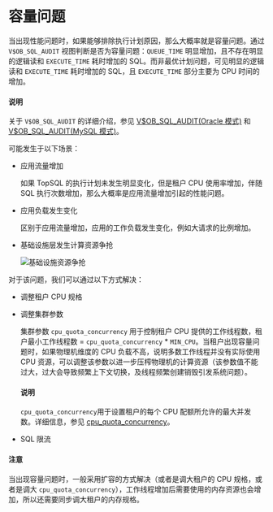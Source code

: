 # 容量问题

当出现性能问题时，如果能够排除执行计划原因，那么大概率就是容量问题。通过 `V$OB_SQL_AUDIT` 视图判断是否为容量问题：`QUEUE_TIME` 明显增加，且不存在明显的逻辑读和 `EXECUTE_TIME` 耗时增加的 SQL。而非最优计划问题，可见明显的逻辑读和 `EXECUTE_TIME` 耗时增加的 SQL，且 `EXECUTE_TIME` 部分主要为 CPU 时间的增加。

<main id="notice" type='explain'>
    <h4>说明</h4>
    <p>关于 <code>V$OB_SQL_AUDIT</code> 的详细介绍，参见 <a href="../../../../700.reference/500.system-reference/500.system-view-of-oracle-mode/300.performance-view-of-oracle-mode/3000.gv-sql_audit-of-oracle-mode.md">V$OB_SQL_AUDIT(Oracle 模式)</a> 和 <a href="../../../../700.reference/500.system-reference/400.system-view-of-mysql-mode/300.performance-view-of-mysql-mode/2200.gv-sql_audit-of-mysql-mode.md">V$OB_SQL_AUDIT(MySQL 模式)</a>。</p>
</main>

可能发生于以下场景：

* 应用流量增加

    如果 TopSQL 的执行计划未发生明显变化，但是租户 CPU 使用率增加，伴随 SQL 执行次数增加，那么大概率是应用流量增加引起的性能问题。

* 应用负载发生变化

    区别于应用流量增加，应用的工作负载发生变化，例如大请求的比例增加。

* 基础设施层发生计算资源争抢

    ![基础设施资源争抢](https://obbusiness-private.oss-cn-shanghai.aliyuncs.com/doc/img/observer/410-easy/tuning-qps-tps.jpg)

对于该问题，我们可以通过以下方式解决：

* 调整租户 CPU 规格

* 调整集群参数

    集群参数 `cpu_quota_concurrency` 用于控制租户 CPU 提供的工作线程数，租户最小工作线程数 = `cpu_quota_concurrency` * `MIN_CPU`。当租户出现容量问题时，如果物理机维度的 CPU 负载不高，说明多数工作线程并没有实际使用 CPU 资源，可以调整该参数以进一步压榨物理机的计算资源（该参数值不能过大，过大会导致频繁上下文切换，及线程频繁创建销毁引发系统问题）。

    <main id="notice" type='explain'>
    <h4>说明</h4>
    <p><code>cpu_quota_concurrency</code>用于设置租户的每个 CPU 配额所允许的最大并发数。详细信息，参见 <a href="../../../../700.reference/500.system-reference/100.system-configuration-items/400.tenant-level-configuration-items/5500.cpu_quota_concurrency.md">cpu_quota_concurrency</a>。</p>
    </main>

* SQL 限流

<main id="notice" type='notice'>
    <h4>注意</h4>
    <p>当出现容量问题时，一般采用扩容的方式解决（或者是调大租户的 CPU 规格，或者是调大 <code>cpu_quota_concurrency</code>），工作线程增加后需要使用的内存资源也会增加，所以还需要同步调大租户的内存规格。</p>
</main>
